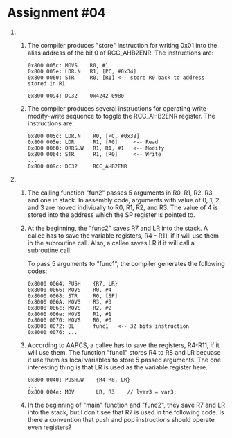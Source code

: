 # Assignment \#04

1. 1. The compiler produces "store" instruction for writing 0x01 into the alias address of the bit 0 of RCC_AHB2ENR. The instructions are:
      
      ```
      0x800 005c: MOVS    R0, #1
      0x800 005e: LDR.N   R1, [PC, #0x34]
      0x800 0060: STR     R0, [R1] <-- store R0 back to address stored in R1
      ...
      0x800 0094: DC32    0x4242 0980
      ```
   
   2. The compiler produces several instructions for operating write-modify-write sequence to toggle the RCC_AHB2ENR register. The instructions are:
      
      ```
      0x800 005c: LDR.N    R0, [PC, #0x38]
      0x800 005e: LDR      R1, [R0]     <-- Read
      0x800 0060: ORRS.W   R1, R1, #1   <-- Modify
      0x800 0064: STR      R1, [R0]     <-- Write
      ...
      0x800 009c: DC32     RCC_AHB2ENR
      ```

2. 1. The calling function \"fun2\" passes 5 arguments in R0, R1, R2, R3, and one in stack. In assembly code, arguments with value of 0, 1, 2, and 3 are moved indiviually to R0, R1, R2, and R3. The value of 4 is stored into the address which the SP register is pointed to.
   
   2. At the beginning, the \"func2\" saves R7 and LR into the stack. A callee has to save the variable registers, R4 - R11, if it will use them in the subroutine call. Also, a callee saves LR if it will call a subroutine call.
      
      To pass 5 arguments to \"func1\", the compiler generates the following codes:
      
      ```
      0x8000 0064: PUSH    {R7, LR}
      0x8000 0066: MOVS    R0, #4
      0x8000 0068: STR     R0, [SP]
      0x8000 006A: MOVS    R3, #3
      0x8000 006c: MOVS    R2, #2
      0x8000 006e: MOVS    R1, #1
      0x8000 0070: MOVS    R0, #0
      0x8000 0072: BL      func1   <-- 32 bits instruction
      0x8000 0076: ...
      ```
   
   3. According to AAPCS, a callee has to save the registers, R4-R11, if it will use them. The function \"func1\" stores R4 to R8 and LR becuase it use them as local variables to store 5 passed arguments. The one interesting thing is that LR is used as the variable register here.
      
      ```
      0x800 0040: PUSH.W    {R4-R8, LR}
      ...
      0x800 004e: MOV       LR, R3    // lvar3 = var3;
      ```
   
   4. In the beginning of \"main\" function and \"func2\", they save R7 and LR into the stack, but I don't see that R7 is used in the following code. Is there a convention that push and pop instructions should operate even registers?
